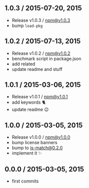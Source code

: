 

## 1.0.3 / 2015-07-20, 2015
- Release v1.0.3 / npm@v1.0.3
- bump `load-pkg`

## 1.0.2 / 2015-07-13, 2015
- Release v1.0.2 / npm@v1.0.2
- benchmark script in package.json
- add related
- update readme and stuff

## 1.0.1 / 2015-03-06, 2015
- Release v1.0.1 / npm@v1.0.1
- add keywords :cat2:
- update readme :wink:

## 1.0.0 / 2015-03-05, 2015
- Release v1.0.0 / npm@v1.0.0
- bump license banners
- bump to is-match@0.2.0
- implement it :sparkles:

## 0.0.0 / 2015-03-05, 2015
- first commits